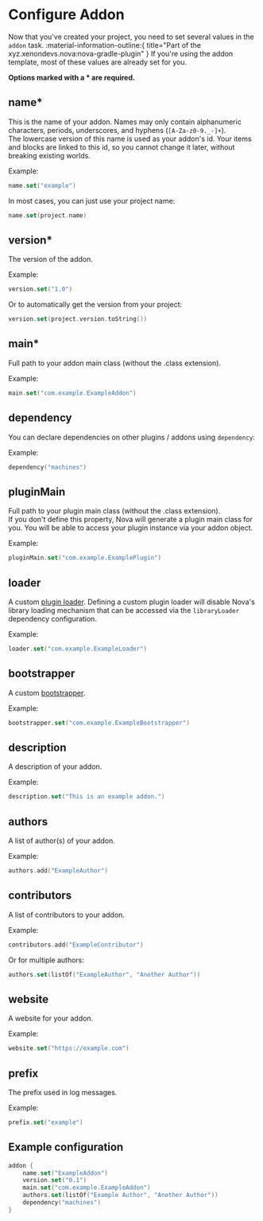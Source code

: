 # Configure Addon

Now that you've created your project, you need to set several values in the `addon` task.
:material-information-outline:{ title="Part of the xyz.xenondevs.nova:nova-gradle-plugin" }
If you're using the addon template, most of these values are already set for you.

**Options marked with a * are required.**

## name*

This is the name of your addon.
Names may only contain alphanumeric characters, periods, underscores, and hyphens (`[A-Za-z0-9._-]+`).  
The lowercase version of this name is used as your addon's id.
Your items and blocks are linked to this id, so you cannot change it later, without breaking existing worlds.

Example:

```kotlin title="build.gradle.kts addon { }"
name.set("example")
```

In most cases, you can just use your project name:

```kotlin title="build.gradle.kts addon { }"
name.set(project.name)
```

## version*

The version of the addon.

Example:

```kotlin title="build.gradle.kts addon { }"
version.set("1.0")
```

Or to automatically get the version from your project:

```kotlin title="build.gradle.kts addon { }"
version.set(project.version.toString())
```

## main*

Full path to your addon main class (without the .class extension).

Example:

```kotlin title="build.gradle.kts addon { }"
main.set("com.example.ExampleAddon")
```

## dependency

You can declare dependencies on other plugins / addons using `dependency`:

Example:

```kotlin title="build.gradle.kts addon { }"
dependency("machines")
```

## pluginMain

Full path to your plugin main class (without the .class extension).  
If you don't define this property, Nova will generate a plugin main class for you.
You will be able to access your plugin instance via your addon object.

Example:

```kotlin title="build.gradle.kts addon { }"
pluginMain.set("com.example.ExamplePlugin")
```

## loader

A custom [plugin loader](https://docs.papermc.io/paper/dev/getting-started/paper-plugins#loaders).
Defining a custom plugin loader will disable Nova's library loading mechanism that can be
accessed via the `libraryLoader` dependency configuration.

Example:

```kotlin title="build.gradle.kts addon { }"
loader.set("com.example.ExampleLoader")
```

## bootstrapper

A custom [bootstrapper](https://docs.papermc.io/paper/dev/getting-started/paper-plugins#bootstrapper).

Example:

```kotlin title="build.gradle.kts addon { }"
bootstrapper.set("com.example.ExampleBootstrapper")
```

## description

A description of your addon.

Example:

```kotlin title="build.gradle.kts addon { }"
description.set("This is an example addon.")
```

## authors

A list of author(s) of your addon.

Example:

```kotlin title="build.gradle.kts addon { }"
authors.add("ExampleAuthor")
```

## contributors

A list of contributors to your addon.

Example:

```kotlin title="build.gradle.kts addon { }"
contributors.add("ExampleContributor")
```

Or for multiple authors:

```kotlin title="build.gradle.kts addon { }"
authors.set(listOf("ExampleAuthor", "Another Author"))
```

## website

A website for your addon.

Example:

```kotlin title="build.gradle.kts addon { }"
website.set("https://example.com")
```

## prefix

The prefix used in log messages.

Example:

```kotlin title="build.gradle.kts addon { }" 
prefix.set("example")
```

## Example configuration

```kotlin title="build.gradle.kts"
addon {
    name.set("ExampleAddon")
    version.set("0.1")
    main.set("com.example.ExampleAddon")
    authors.set(listOf("Example Author", "Another Author"))
    dependency("machines")
}
```